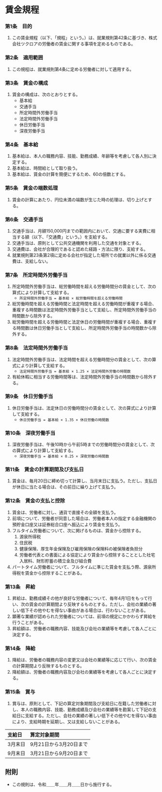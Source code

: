 # 賃金規程

### 第1条　目的

1. この賃金規程（以下、「規程」という。）は、就業規則第42条に基づき、株式会社ツクロアの労働者の賃金に関する事項を定めるものである。

### 第2条　適用範囲

1. この規程は、就業規則第4条に定める労働者に対して適用する。

### 第3条　賃金の構成

1. 賃金の構成は、次のとおりとする。
    - 基本給
    - 交通手当
    - 所定時間外労働手当
    - 法定時間外労働手当
    - 休日労働手当
    - 深夜労働手当

### 第4条　基本給

1. 基本給は、本人の職務内容、技能、勤務成績、年齢等を考慮して各人別に決定する。
2. 基本給は、時間給として取り扱う。
3. 基本給は、賃金の計算を簡便にするため、60の倍数とする。

### 第5条　賃金の端数処理

1. 賃金の計算にあたり、円位未満の端数が生じた時の処理は、切り上げとする。

### 第6条　交通手当

1. 交通手当は、月額150,000円までの範囲内において、交通に要する実費に相当する額（以下、「交通費」という。）を支給する。
2. 交通手当は、原則として公共交通機関を利用した交通を対象とする。
3. 交通費は、会社が合理的であると認めた経路・方法に限り、支給する。
4. 就業規則第23条第2項に定める会社が指定した場所での就業以外に係る交通費は、支給しない。

### 第7条　所定時間外労働手当

1. 所定時間外労働手当は、総労働時間を超える労働時間分の賃金として、次の算式により計算して支給する。
    - `所定時間外労働手当 = 基本給 × 総労働時間を超える労働時間`
2. 総労働時間を超える労働時間と法定時間を超える労働時間が重複する場合、重複する時間数は法定時間外労働手当として支給し、所定時間外労働手当の時間数から除外する。
3. 総労働時間を超える労働時間と法定休日の労働時間が重複する場合、重複する時間数は休日労働手当として支給し、所定時間外労働手当の時間数から除外する。

### 第8条　法定時間外労働手当

1. 法定時間外労働手当は、法定時間を超える労働時間分の賃金として、次の算式により計算して支給する。
    - `法定時間外労働手当 = 基本給 × 1.25 × 法定時間外労働の時間数`
2. 有給休暇に相当する労働時間等は、法定時間外労働手当の時間数から除外する。

### 第9条　休日労働手当

1. 休日労働手当は、法定休日の労働時間分の賃金として、次の算式により計算して支給する。
    - `休日労働手当 = 基本給 × 1.35 × 休日労働の時間数`

### 第10条　深夜労働手当

1. 深夜労働手当は、午後10時から午前5時までの労働時間分の賃金として、次の算式により計算して支給する。
    - `深夜労働手当 = 基本給 × 0.25 × 深夜労働の時間数`

### 第11条　賃金の計算期間及び支払日

1. 賃金は、毎月20日に締め切って計算し、当月末日に支払う。ただし、支払日が休日に当たる場合は、その前日に繰り上げて支払う。

### 第12条　賃金の支払と控除

1. 賃金は、労働者に対し、通貨で直接その全額を支払う。
2. 前項について、労働者が同意した場合は、労働者本人の指定する金融機関の預貯金口座又は証券総合口座へ振込により賃金を支払う。
3. フルタイム労働者について、次に掲げるものは、賃金から控除する。
    1. 源泉所得税
    2. 住民税
    3. 健康保険、厚生年金保険及び雇用保険の保険料の被保険者負担分
    4. 労働者代表との書面による協定により賃金から控除することとした社宅入居料、財形貯蓄の積立金及び組合費
4. パートタイム労働者について、フルタイムに準じた賃金を支払う際、源泉所得税を賃金から控除することがある。

### 第13条　昇給

1. 昇給は、勤務成績その他が良好な労働者について、毎年4月1日をもって行い、次の賃金の計算期間より反映するものとする。ただし、会社の業績の著しい低下その他やむを得ない事由がある場合は、行わないことがある。
2. 顕著な業績が認められた労働者については、前項の規定にかかわらず昇給を行うことがある。
3. 昇給額は、労働者の職務内容、技能及び会社の業績等を考慮して各人ごとに決定する。

### 第14条　降給

1. 降給は、労働者の職務内容の変更又は会社の業績等に応じて行い、次の賃金の計算期間より反映するものとする。
2. 降給額は、労働者の職務内容及び会社の業績等を考慮して各人ごとに決定する。

### 第15条　賞与

1. 賞与は、原則として、下記の算定対象期間及び支給日に在籍した労働者に対し、本人の職務内容、技能、勤務成績及び会社の業績等を勘案して下記の支給日に支給する。ただし、会社の業績の著しい低下その他やむを得ない事由により、支給時期を延期し、又は支給しないことがある。

| 支給日 | 算定対象期間 |
| :- | :- |
| 3月末日 | 9月21日から3月20日まで |
| 9月末日 | 3月21日から9月20日まで |

## 附則

- この規則は、令和＿＿年＿＿月＿＿日から施行する。
